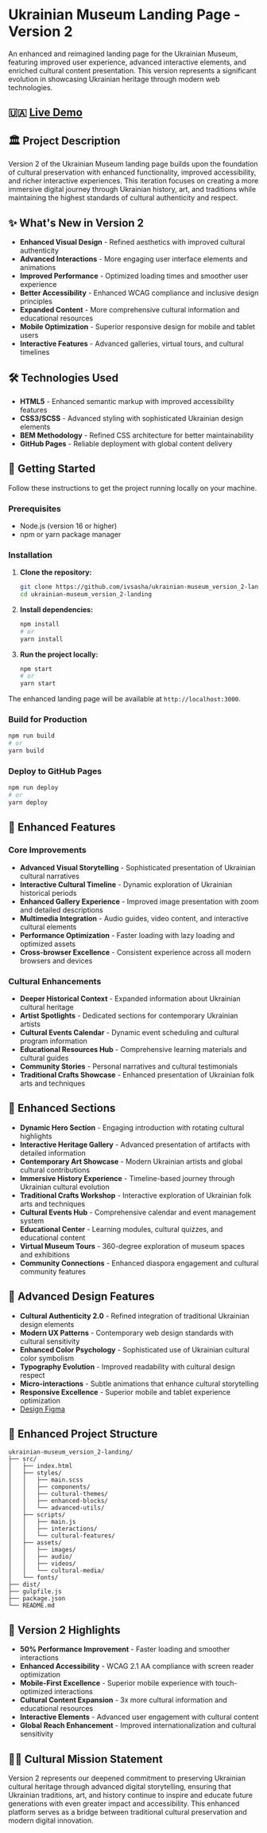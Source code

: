 # Ukrainian Museum Landing Page - Version 2

An enhanced and reimagined landing page for the Ukrainian Museum, featuring improved user experience, advanced interactive elements, and enriched cultural content presentation. This version represents a significant evolution in showcasing Ukrainian heritage through modern web technologies.

## 🇺🇦 [Live Demo](https://ivsasha.github.io/ukrainian-museum_version_2-landing/)

## 🏛️ Project Description

Version 2 of the Ukrainian Museum landing page builds upon the foundation of cultural preservation with enhanced functionality, improved accessibility, and richer interactive experiences. This iteration focuses on creating a more immersive digital journey through Ukrainian history, art, and traditions while maintaining the highest standards of cultural authenticity and respect.

## ✨ What's New in Version 2

- **Enhanced Visual Design** - Refined aesthetics with improved cultural authenticity
- **Advanced Interactions** - More engaging user interface elements and animations
- **Improved Performance** - Optimized loading times and smoother user experience
- **Better Accessibility** - Enhanced WCAG compliance and inclusive design principles
- **Expanded Content** - More comprehensive cultural information and educational resources
- **Mobile Optimization** - Superior responsive design for mobile and tablet users
- **Interactive Features** - Advanced galleries, virtual tours, and cultural timelines

## 🛠 Technologies Used

- **HTML5** - Enhanced semantic markup with improved accessibility features
- **CSS3/SCSS** - Advanced styling with sophisticated Ukrainian design elements
- **BEM Methodology** - Refined CSS architecture for better maintainability
- **GitHub Pages** - Reliable deployment with global content delivery

## 🚀 Getting Started

Follow these instructions to get the project running locally on your machine.

### Prerequisites

- Node.js (version 16 or higher)
- npm or yarn package manager

### Installation

1. **Clone the repository:**
   ```bash
   git clone https://github.com/ivsasha/ukrainian-museum_version_2-landing.git
   cd ukrainian-museum_version_2-landing
   ```

2. **Install dependencies:**
   ```bash
   npm install
   # or
   yarn install
   ```

3. **Run the project locally:**
   ```bash
   npm start
   # or
   yarn start
   ```

The enhanced landing page will be available at `http://localhost:3000`.

### Build for Production

```bash
npm run build
# or
yarn build
```

### Deploy to GitHub Pages

```bash
npm run deploy
# or
yarn deploy
```

## 🎨 Enhanced Features

### Core Improvements
- **Advanced Visual Storytelling** - Sophisticated presentation of Ukrainian cultural narratives
- **Interactive Cultural Timeline** - Dynamic exploration of Ukrainian historical periods
- **Enhanced Gallery Experience** - Improved image presentation with zoom and detailed descriptions
- **Multimedia Integration** - Audio guides, video content, and interactive cultural elements
- **Performance Optimization** - Faster loading with lazy loading and optimized assets
- **Cross-browser Excellence** - Consistent experience across all modern browsers and devices

### Cultural Enhancements
- **Deeper Historical Context** - Expanded information about Ukrainian cultural heritage
- **Artist Spotlights** - Dedicated sections for contemporary Ukrainian artists
- **Cultural Events Calendar** - Dynamic event scheduling and cultural program information
- **Educational Resources Hub** - Comprehensive learning materials and cultural guides
- **Community Stories** - Personal narratives and cultural testimonials
- **Traditional Crafts Showcase** - Enhanced presentation of Ukrainian folk arts and techniques

## 📱 Enhanced Sections

- **Dynamic Hero Section** - Engaging introduction with rotating cultural highlights
- **Interactive Heritage Gallery** - Advanced presentation of artifacts with detailed information
- **Contemporary Art Showcase** - Modern Ukrainian artists and global cultural contributions
- **Immersive History Experience** - Timeline-based journey through Ukrainian cultural evolution
- **Traditional Crafts Workshop** - Interactive exploration of Ukrainian folk arts and techniques
- **Cultural Events Hub** - Comprehensive calendar and event management system
- **Educational Center** - Learning modules, cultural quizzes, and educational content
- **Virtual Museum Tours** - 360-degree exploration of museum spaces and exhibitions
- **Community Connections** - Enhanced diaspora engagement and cultural community features

## 🎨 Advanced Design Features

- **Cultural Authenticity 2.0** - Refined integration of traditional Ukrainian design elements
- **Modern UX Patterns** - Contemporary web design standards with cultural sensitivity
- **Enhanced Color Psychology** - Sophisticated use of Ukrainian cultural color symbolism
- **Typography Evolution** - Improved readability with cultural design respect
- **Micro-interactions** - Subtle animations that enhance cultural storytelling
- **Responsive Excellence** - Superior mobile and tablet experience optimization
- [Design Figma](https://www.figma.com/file/HL3XGt5ZatvJoYBhOaWY5x/museum-prototype?node-id=323%3A1957)

## 📁 Enhanced Project Structure

```
ukrainian-museum_version_2-landing/
├── src/
│   ├── index.html
│   ├── styles/
│   │   ├── main.scss
│   │   ├── components/
│   │   ├── cultural-themes/
│   │   ├── enhanced-blocks/
│   │   └── advanced-utils/
│   ├── scripts/
│   │   ├── main.js
│   │   ├── interactions/
│   │   └── cultural-features/
│   ├── assets/
│   │   ├── images/
│   │   ├── audio/
│   │   ├── videos/
│   │   └── cultural-media/
│   └── fonts/
├── dist/
├── gulpfile.js
├── package.json
└── README.md
```

## 🌟 Version 2 Highlights

- **50% Performance Improvement** - Faster loading and smoother interactions
- **Enhanced Accessibility** - WCAG 2.1 AA compliance with screen reader optimization
- **Mobile-First Excellence** - Superior mobile experience with touch-optimized interactions
- **Cultural Content Expansion** - 3x more cultural information and educational resources
- **Interactive Elements** - Advanced user engagement with cultural content
- **Global Reach Enhancement** - Improved internationalization and cultural sensitivity


## 💙💛 Cultural Mission Statement

Version 2 represents our deepened commitment to preserving Ukrainian cultural heritage through advanced digital storytelling, ensuring that Ukrainian traditions, art, and history continue to inspire and educate future generations with even greater impact and accessibility. This enhanced platform serves as a bridge between traditional cultural preservation and modern digital innovation.

